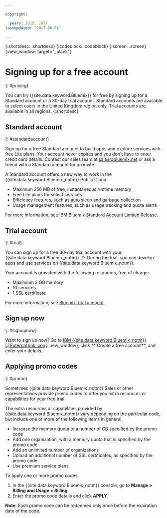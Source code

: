 ```yaml
---

copyright:

  years: 2015, 2017
lastupdated: "2017-06-01"

---
```


{:shortdesc: .shortdesc}
{:codeblock: .codeblock}
{:screen: .screen}
{:new_window: target="_blank"}

# Signing up for a free account
{: #pricing}

You can try {{site.data.keyword.Bluemix}} for free by signing up for a Standard account or a 30-day trial account. Standard accounts are available to select users in the United Kingdom region only. Trial accounts are available in all regions. 
{:shortdesc}

## Standard account
{: #standardaccount}

Sign up for a free Standard account to build apps and explore services with free Lite plans. Your account never expires and 
you don't have to enter credit card details. Contact our sales team at sales@bluemix.net or ask a friend with a Standard account for an invite. 

A Standard account offers a new way to work in the {{site.data.keyword.Bluemix_notm}} Public Cloud:
  * Maximum 256 MB of free, instantaneous runtime memory
  * Free Lite plans for select services
  * Efficiency features, such as auto sleep and garbage collection
  * Usage management features, such as usage tracking and quota alerts

For more information, see [IBM Bluemix Standard Account Limited Release](/docs/pricing/standard_account.html#betaintro).

## Trial account
{: #trial}

You can sign up for a free 30-day trial account with your {{site.data.keyword.Bluemix_notm}} ID. During the trial, you can 
develop apps and use services on {{site.data.keyword.Bluemix_notm}}.

Your account is provided with the following resources, free of charge:
  * Maximium 2 GB memory
  * 10 services
  * 1 SSL certificate

For more information, see [Bluemix Trial account](/docs/pricing/index.html#bmtrial).

## Sign up now
{: #signupnow}

Want to sign up now? Go to [IBM {{site.data.keyword.Bluemix_notm}} ![External link icon](../icons/launch-glyph.svg)](https://console.ng.bluemix.net/){: new_window}, click ** Create a free account**, and enter your details.  

## Applying promo codes
{: #promo}

Sometimes {{site.data.keyword.Bluemix_notm}} Sales or other representatives provide promo codes to offer you extra resources 
or capabilities for your free trial. 

The extra resources or capabilities provided by {{site.data.keyword.Bluemix_notm}} vary depending on the particular code, 
but include one or more of the following items in general:

  * Increase the memory quota to a number of GB specified by the promo code
  * Add one organization, with a memory quota that is specified by the promo code
  * Add an unlimited number of organizations
  * Upload an additional number of SSL certificates, as specified by the promo code
  * Use premium service plans

To apply one or more promo codes:
1. In the {{site.data.keyword.Bluemix_notm}} console, go to **Manage > Billing and Usage > Billing**. 
2. Enter the promo code details and click **APPLY**.

**Note**: Each promo code can be redeemed only once before the expiration date of the code.



